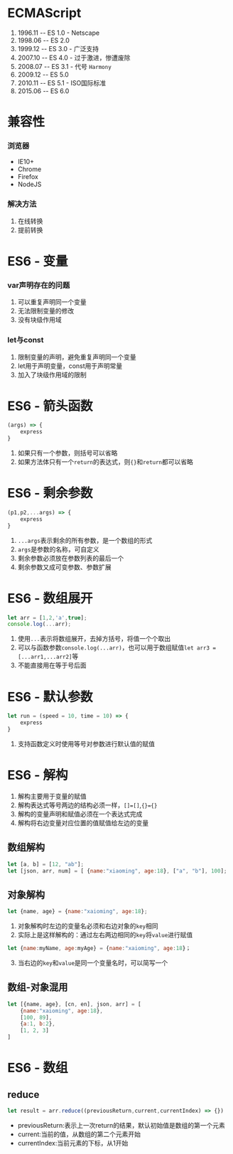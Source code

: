 # ECMAScript
1. 1996.11 -- ES 1.0 - Netscape
2. 1998.06 -- ES 2.0
3. 1999.12 -- ES 3.0 - 广泛支持
4. 2007.10 -- ES 4.0 - 过于激进，惨遭废除
5. 2008.07 -- ES 3.1 - 代号 `Harmony`
6. 2009.12 -- ES 5.0
7. 2010.11 -- ES 5.1 - ISO国际标准
8. 2015.06 -- ES 6.0

# 兼容性
### 浏览器
* IE10+
* Chrome
* Firefox
* NodeJS

### 解决方法
1. 在线转换
2. 提前转换

# ES6 - 变量
### var声明存在的问题
1. 可以重复声明同一个变量
2. 无法限制变量的修改
3. 没有块级作用域

### let与const
1. 限制变量的声明，避免重复声明同一个变量
2. let用于声明变量，const用于声明常量
3. 加入了块级作用域的限制

# ES6 - 箭头函数
```javascript
(args) => {
    express
}
```

1. 如果只有一个参数，则括号可以省略
2. 如果方法体只有一个`return`的表达式，则`{}`和`return`都可以省略

# ES6 - 剩余参数
```javascript
(p1,p2,...args) => {
    express
}
```

1. `...args`表示剩余的所有参数，是一个数组的形式
2. `args`是参数的名称，可自定义
3. 剩余参数必须放在参数列表的最后一个
4. 剩余参数又成可变参数、参数扩展

# ES6 - 数组展开
```javascript
let arr = [1,2,'a',true];
console.log(...arr);
```

1. 使用`...`表示将数组展开，去掉方括号，将值一个个取出
2. 可以与函数参数`console.log(...arr)`，也可以用于数组赋值`let arr3 = [...arr1,...arr2]`等
3. 不能直接用在等于号后面

# ES6 - 默认参数
```javascript
let run = (speed = 10, time = 10) => {
    express
}
```

1. 支持函数定义时使用等号对参数进行默认值的赋值

# ES6 - 解构
1. 解构主要用于变量的赋值
2. 解构表达式等号两边的结构必须一样，`[]=[]`,`{}={}`
3. 解构的变量声明和赋值必须在一个表达式完成
4. 解构将右边变量对应位置的值赋值给左边的变量

## 数组解构
```javascript
let [a, b] = [12, "ab"];
let [json, arr, num] = [ {name:"xiaoming", age:18}, ["a", "b"], 100];
```

## 对象解构
```javascript
let {name, age} = {name:"xaioming", age:18};
```

1. 对象解构时左边的变量名必须和右边对象的`key`相同
2. 实际上是这样解构的：通过左右两边相同的`key`将`value`进行赋值
```javascript
let {name:myName, age:myAge} = {name:"xaioming", age:18}；
```
3. 当右边的`key`和`value`是同一个变量名时，可以简写一个

## 数组-对象混用
```javascript
let [{name, age}, [cn, en], json, arr] = [
    {name:"xaioming", age:18},
    [100, 89],
    {a:1, b:2},
    [1, 2, 3]
]
```

# ES6 - 数组
## reduce
```javascript
let result = arr.reduce((previousReturn,current,currentIndex) => {})
```

* previousReturn:表示上一次return的结果，默认初始值是数组的第一个元素
* current:当前的值，从数组的第二个元素开始
* currentIndex:当前元素的下标，从1开始 
